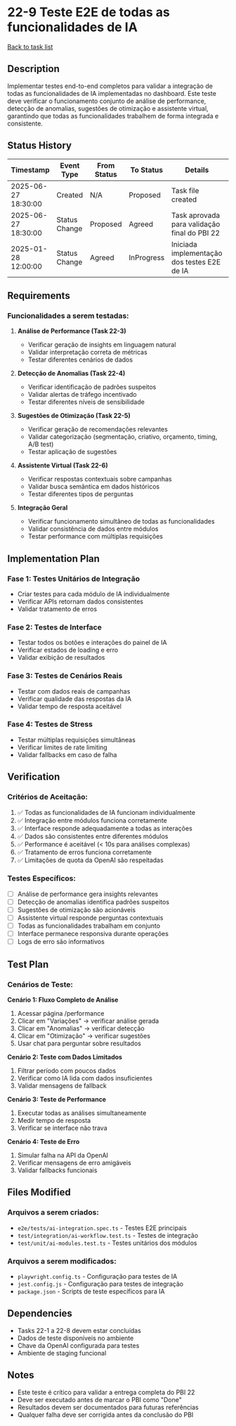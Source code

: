 # 22-9 Teste E2E de todas as funcionalidades de IA

[Back to task list](./tasks.md)

## Description

Implementar testes end-to-end completos para validar a integração de todas as funcionalidades de IA implementadas no dashboard. Este teste deve verificar o funcionamento conjunto de análise de performance, detecção de anomalias, sugestões de otimização e assistente virtual, garantindo que todas as funcionalidades trabalhem de forma integrada e consistente.

## Status History

| Timestamp | Event Type | From Status | To Status | Details | User |
|-----------|------------|-------------|-----------|---------|------|
| 2025-06-27 18:30:00 | Created | N/A | Proposed | Task file created | AI Agent |
| 2025-06-27 18:30:00 | Status Change | Proposed | Agreed | Task aprovada para validação final do PBI 22 | AI Agent |
| 2025-01-28 12:00:00 | Status Change | Agreed | InProgress | Iniciada implementação dos testes E2E de IA | AI Assistant |

## Requirements

### Funcionalidades a serem testadas:

1. **Análise de Performance (Task 22-3)**
   - Verificar geração de insights em linguagem natural
   - Validar interpretação correta de métricas
   - Testar diferentes cenários de dados

2. **Detecção de Anomalias (Task 22-4)**
   - Verificar identificação de padrões suspeitos
   - Validar alertas de tráfego incentivado
   - Testar diferentes níveis de sensibilidade

3. **Sugestões de Otimização (Task 22-5)**
   - Verificar geração de recomendações relevantes
   - Validar categorização (segmentação, criativo, orçamento, timing, A/B test)
   - Testar aplicação de sugestões

4. **Assistente Virtual (Task 22-6)**
   - Verificar respostas contextuais sobre campanhas
   - Validar busca semântica em dados históricos
   - Testar diferentes tipos de perguntas

5. **Integração Geral**
   - Verificar funcionamento simultâneo de todas as funcionalidades
   - Validar consistência de dados entre módulos
   - Testar performance com múltiplas requisições

## Implementation Plan

### Fase 1: Testes Unitários de Integração
- Criar testes para cada módulo de IA individualmente
- Verificar APIs retornam dados consistentes
- Validar tratamento de erros

### Fase 2: Testes de Interface
- Testar todos os botões e interações do painel de IA
- Verificar estados de loading e erro
- Validar exibição de resultados

### Fase 3: Testes de Cenários Reais
- Testar com dados reais de campanhas
- Verificar qualidade das respostas da IA
- Validar tempo de resposta aceitável

### Fase 4: Testes de Stress
- Testar múltiplas requisições simultâneas
- Verificar limites de rate limiting
- Validar fallbacks em caso de falha

## Verification

### Critérios de Aceitação:
1. ✅ Todas as funcionalidades de IA funcionam individualmente
2. ✅ Integração entre módulos funciona corretamente
3. ✅ Interface responde adequadamente a todas as interações
4. ✅ Dados são consistentes entre diferentes módulos
5. ✅ Performance é aceitável (< 10s para análises complexas)
6. ✅ Tratamento de erros funciona corretamente
7. ✅ Limitações de quota da OpenAI são respeitadas

### Testes Específicos:
- [ ] Análise de performance gera insights relevantes
- [ ] Detecção de anomalias identifica padrões suspeitos
- [ ] Sugestões de otimização são acionáveis
- [ ] Assistente virtual responde perguntas contextuais
- [ ] Todas as funcionalidades trabalham em conjunto
- [ ] Interface permanece responsiva durante operações
- [ ] Logs de erro são informativos

## Test Plan

### Cenários de Teste:

**Cenário 1: Fluxo Completo de Análise**
1. Acessar página /performance
2. Clicar em "Variações" → verificar análise gerada
3. Clicar em "Anomalias" → verificar detecção
4. Clicar em "Otimização" → verificar sugestões
5. Usar chat para perguntar sobre resultados

**Cenário 2: Teste com Dados Limitados**
1. Filtrar período com poucos dados
2. Verificar como IA lida com dados insuficientes
3. Validar mensagens de fallback

**Cenário 3: Teste de Performance**
1. Executar todas as análises simultaneamente
2. Medir tempo de resposta
3. Verificar se interface não trava

**Cenário 4: Teste de Erro**
1. Simular falha na API da OpenAI
2. Verificar mensagens de erro amigáveis
3. Validar fallbacks funcionais

## Files Modified

### Arquivos a serem criados:
- `e2e/tests/ai-integration.spec.ts` - Testes E2E principais
- `test/integration/ai-workflow.test.ts` - Testes de integração
- `test/unit/ai-modules.test.ts` - Testes unitários dos módulos

### Arquivos a serem modificados:
- `playwright.config.ts` - Configuração para testes de IA
- `jest.config.js` - Configuração para testes de integração
- `package.json` - Scripts de teste específicos para IA

## Dependencies

- Tasks 22-1 a 22-8 devem estar concluídas
- Dados de teste disponíveis no ambiente
- Chave da OpenAI configurada para testes
- Ambiente de staging funcional

## Notes

- Este teste é crítico para validar a entrega completa do PBI 22
- Deve ser executado antes de marcar o PBI como "Done"
- Resultados devem ser documentados para futuras referências
- Qualquer falha deve ser corrigida antes da conclusão do PBI 